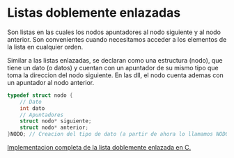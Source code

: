# Listas doblemente enlazadas

Son listas en las cuales los nodos apuntadores al nodo siguiente y al nodo anterior. Son convenientes cuando necesitamos acceder a los elementos de la lista en cualquier orden.

Similar a las listas enlazadas, se declaran como una estructura (nodo), que tiene un dato (o datos) y cuentan con un apuntador de su mismo tipo que toma la direccion del nodo siguiente. En las dll, el nodo cuenta ademas con un apuntador al nodo anterior.

```C
typedef struct nodo {
    // Dato
    int dato
    // Apuntadores
    struct nodo* siguiente; 
    struct nodo* anterior;
}NODO; // Creacion del tipo de dato (a partir de ahora lo llamamos NODO)
```
[Implementacion completa de la lista doblemente enlazada en C.](doublylinkedlist.c)


